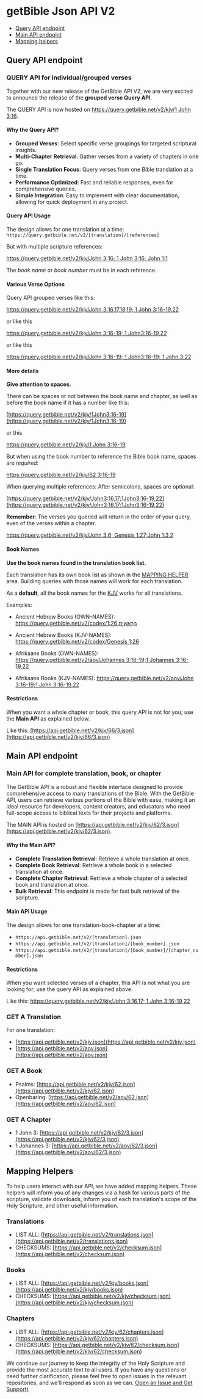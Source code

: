 # getBible Json API V2

- [Query API endpoint](#query-api-endpoint)
- [Main API endpoint](#main-api-endpoint)
- [Mapping helpers](#mapping-helpers)

## Query API endpoint

### QUERY API for individual/grouped verses

Together with our new release of the GetBible API V2, we are very excited to announce the release of the **grouped verse Query API**.

The QUERY API is now hosted on [https://query.getbible.net/v2/kjv/1 John 3:16](https://query.getbible.net/v2/kjv/1%20John%203:16).

#### Why the Query API?

- **Grouped Verses**: Select specific verse groupings for targeted scriptural insights.
- **Multi-Chapter Retrieval**: Gather verses from a variety of chapters in one go.
- **Single Translation Focus**: Query verses from one Bible translation at a time.
- **Performance Optimized**: Fast and reliable responses, even for comprehensive queries.
- **Simple Integration**: Easy to implement with clear documentation, allowing for quick deployment in any project.

#### Query API Usage

The design allows for one translation at a time: `https://query.getbible.net/v2/[translation]/[references]`

But with multiple scripture references:

[https://query.getbible.net/v2/kjv/John 3:16; 1 John 3:16; John 1:1](https://query.getbible.net/v2/kjv/John%203:16;%201%20John%203:16;%20John%201:1)

The *book name* or *book number* must be in each reference.

#### Various Verse Options

Query API grouped verses like this:

[https://query.getbible.net/v2/kjv/John 3:16,17,18,19; 1 John 3:16-19,22](https://query.getbible.net/v2/kjv/John%203:16,17,18,19;%201%20John%203:16-19,22)

or like this

[https://query.getbible.net/v2/kjv/John 3:16-19; 1 John3:16-19,22](https://query.getbible.net/v2/kjv/John%203:16-19;%201%20John3:16-19,22)

or like this

[https://query.getbible.net/v2/kjv/John 3:16-19; 1 John3:16-19; 1 John 3:22](https://query.getbible.net/v2/kjv/John%203:16-19;%201%20John3:16-19;%201%20John%203:22)

#### More details

**Give attention to spaces.**

There can be spaces or not between the book name and chapter, as well as before the book name if it has a number like this:

[https://query.getbible.net/v2/kjv/1John3:16-19](https://query.getbible.net/v2/kjv/1John3:16-19)

or this

[https://query.getbible.net/v2/kjv/1 John 3:16-19](https://query.getbible.net/v2/kjv/1%20John%203:16-19)

But when using the book number to reference the Bible book name, spaces are *required*:

[https://query.getbible.net/v2/kjv/62 3:16-19](https://query.getbible.net/v2/kjv/62%203:16-19)

When querying multiple references: After semicolons, spaces are optional:

[https://query.getbible.net/v2/kjv/John3:16,17;1John3:16-19,22](https://query.getbible.net/v2/kjv/John3:16,17;1John3:16-19,22)

**Remember**: The verses you queried will return in the order of your query, even of the verses within a chapter.

[https://query.getbible.net/v2/kjv/John 3:6; Genesis 1:27;John 1:3,2](https://query.getbible.net/v2/kjv/John%203:6;%20Genesis%201:27;John%201:3,2)

#### Book Names

**Use the book names found in the translation book list.**

Each translation has its own book list as shown in the [MAPPING HELPER](https://getbible.net/docs#mapping-helpers) area. Building queries with those names will work for each translation.

As a **default**, all the book names for the [KJV](https://api.getbible.net/v2/kjv/books.json) works for all translations.

Examples:

- Ancient Hebrew Books (OWN-NAMES): [https://query.getbible.net/v2/codex/בְּרֵאשִׁית 1:26](https://query.getbible.net/v2/codex/בְּרֵאשִׁית%201:26)
- Ancient Hebrew Books (KJV-NAMES): [https://query.getbible.net/v2/codex/Genesis 1:26](https://query.getbible.net/v2/codex/Genesis%201:26)

- Afrikaans Books (OWN-NAMES): [https://query.getbible.net/v2/aov/Johannes 3:16-19;1 Johannes 3:16-19,22](https://query.getbible.net/v2/aov/Johannes%203:16-19;1%20Johannes%203:16-19,22)
- Afrikaans Books (KJV-NAMES): [https://query.getbible.net/v2/aov/John 3:16-19;1 John 3:16-19,22](https://query.getbible.net/v2/aov/John%203:16-19;1%20John%203:16-19,22)

#### Restrictions

When you want a whole chapter or book, this query API is not for you; use the **Main API** as explained below.

Like this: [https://api.getbible.net/v2/kjv/66/3.json](https://api.getbible.net/v2/kjv/66/3.json)

## Main API endpoint

### Main API for complete translation, book, or chapter

The GetBible API is a robust and flexible interface designed to provide comprehensive access to many translations of the Bible. With the GetBible API, users can retrieve various portions of the Bible with ease, making it an ideal resource for developers, content creators, and educators who need full-scope access to biblical texts for their projects and platforms.

The MAIN API is hosted on [https://api.getbible.net/v2/kjv/62/3.json](https://api.getbible.net/v2/kjv/62/3.json).

#### Why the Main API?

- **Complete Translation Retrieval**: Retrieve a whole translation at once.
- **Complete Book Retrieval**: Retrieve a whole book in a selected translation at once.
- **Complete Chapter Retrieval**: Retrieve a whole chapter of a selected book and translation at once.
- **Bulk Retrieval**: This endpoint is made for fast bulk retrieval of the scripture.

#### Main API Usage

The design allows for one translation-book-chapter at a time:
- `https://api.getbible.net/v2/[translation].json`
- `https://api.getbible.net/v2/[translation]/[book_number].json`
- `https://api.getbible.net/v2/[translation]/[book_number]/[chapter_number].json`

#### Restrictions

When you want selected verses of a chapter, this API is not what you are looking for; use the query API as explained above.

Like this: [https://query.getbible.net/v2/kjv/John 3:16,17; 1 John 3:16-19,22](https://query.getbible.net/v2/kjv/John%203:16,17;%201%20John%203:16-19,22)

### GET A Translation

For one translation:
- [https://api.getbible.net/v2/kjv.json](https://api.getbible.net/v2/kjv.json)
- [https://api.getbible.net/v2/aov.json](https://api.getbible.net/v2/aov.json)

### GET A Book

- Psalms: [https://api.getbible.net/v2/kjv/62.json](https://api.getbible.net/v2/kjv/62.json)
- Openbaring: [https://api.getbible.net/v2/aov/62.json](https://api.getbible.net/v2/aov/62.json)

### GET A Chapter

- 1 John 3: [https://api.getbible.net/v2/kjv/62/3.json](https://api.getbible.net/v2/kjv/62/3.json)
- 1 Johannes 3: [https://api.getbible.net/v2/aov/62/3.json](https://api.getbible.net/v2/aov/62/3.json)

## Mapping Helpers

To help users interact with our API, we have added mapping helpers. These helpers will inform you of any changes via a hash for various parts of the scripture, validate downloads, inform you of each translation's scope of the Holy Scripture, and other useful information.

### Translations

- LIST ALL: [https://api.getbible.net/v2/translations.json](https://api.getbible.net/v2/translations.json)
- CHECKSUMS: [https://api.getbible.net/v2/checksum.json](https://api.getbible.net/v2/checksum.json)

### Books

- LIST ALL: [https://api.getbible.net/v2/kjv/books.json](https://api.getbible.net/v2/kjv/books.json)
- CHECKSUMS: [https://api.getbible.net/v2/kjv/checksum.json](https://api.getbible.net/v2/kjv/checksum.json)

### Chapters

- LIST ALL: [https://api.getbible.net/v2/kjv/62/chapters.json](https://api.getbible.net/v2/kjv/62/chapters.json)
- CHECKSUMS: [https://api.getbible.net/v2/kjv/62/checksum.json](https://api.getbible.net/v2/kjv/62/checksum.json)

We continue our journey to keep the integrity of the Holy Scripture and provide the most accurate text to all users. If you have any questions or need further clarification, please feel free to open issues in the relevant repositories, and we'll respond as soon as we can.
[Open an Issue and Get Support)](https://git.vdm.dev/getBible/support)
